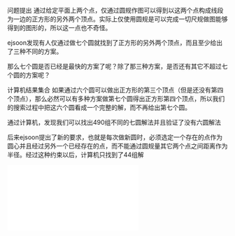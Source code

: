 问题提出
通过给定平面上两个点，仅通过圆规作图可以得到以这两个点构成线段为一边的正方形的另外两个顶点。实际上仅使用圆规是可以完成一切尺规做图能够得到的图形的，所以这一点也不奇怪。

ejsoon发现有人仅通过做七个圆就找到了正方形的另外两个顶点，而且至少给出了三种不同的方案。

那么七个圆是否已经是最快的方案了呢？除了那三种方案，是否还有其它不超过七个圆的方案呢？

计算机结果集合
如果通过六个圆可以做出正方形的第三个顶点（但是还没有第四个顶点），那么必然可以有多种方案做第七个圆得出正方形第四个顶点，所以我们的搜索过程中把这六个圆看成一个完整的解，而不再给出第七个圆。

通过计算机，发现我们可以找出490组不同的七圆解法并且验证了没有六圆解法

后来ejsoon提出了新的要求，也就是每次做新圆时，必须选定一个存在的点作为圆心并且经过另外一个已经存在的点，而不能通过圆规量其它两个点之间距离作为半径。经过这种约束以后，计算机只找到了44组解

![图片汇总](../attached/pcl4.2.pdf)
